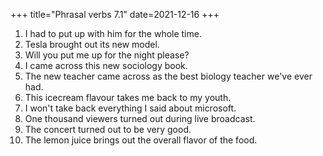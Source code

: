 +++
title="Phrasal verbs 7.1"
date=2021-12-16
+++

1. I had to put up with him for the whole time. 
2. Tesla brought out its new model.
3. Will you put me up for the night please?
4. I came across this new sociology book.
5. The new teacher came across as the best biology teacher we've ever had.
6. This icecream flavour takes me back to my youth.
7. I won't take back everything I said about microsoft.
8. One thousand viewers turned out during live broadcast.
9. The concert turned out to be very good.
10. The lemon juice brings out the overall flavor of the food.
